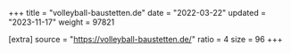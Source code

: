 +++
title = "volleyball-baustetten.de"
date = "2022-03-22"
updated = "2023-11-17"
weight = 97821

[extra]
source = "https://volleyball-baustetten.de/"
ratio = 4
size = 96
+++

